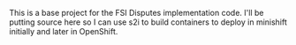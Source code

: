 This is a base project for the FSI Disputes implementation code. I'll be putting source here so I can use s2i to build containers to deploy in minishift initially and later in OpenShift.
